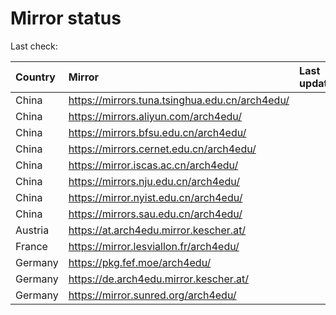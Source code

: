<script src="./time.js"></script>
# Mirror status
Last check: <script type="text/javascript">localize(1706771810.220673);</script>

|Country|Mirror|Last update|
|:------|:-----|:----------|
|China|https://mirrors.tuna.tsinghua.edu.cn/arch4edu/|<script type="text/javascript">localize(1706725561);</script>|
|China|https://mirrors.aliyun.com/arch4edu/|<script type="text/javascript">localize(1706725561);</script>|
|China|https://mirrors.bfsu.edu.cn/arch4edu/|<script type="text/javascript">localize(1706725561);</script>|
|China|https://mirrors.cernet.edu.cn/arch4edu/|<script type="text/javascript">localize(1706725561);</script>|
|China|https://mirror.iscas.ac.cn/arch4edu/|<script type="text/javascript">localize(1706725561);</script>|
|China|https://mirrors.nju.edu.cn/arch4edu/|<script type="text/javascript">localize(1706725561);</script>|
|China|https://mirror.nyist.edu.cn/arch4edu/|<script type="text/javascript">localize(1706725561);</script>|
|China|https://mirrors.sau.edu.cn/arch4edu/|<script type="text/javascript">localize(1706725561);</script>|
|Austria|https://at.arch4edu.mirror.kescher.at/|<script type="text/javascript">localize(1706725561);</script>|
|France|https://mirror.lesviallon.fr/arch4edu/|<script type="text/javascript">localize(1706725561);</script>|
|Germany|https://pkg.fef.moe/arch4edu/|<script type="text/javascript">localize(1706725561);</script>|
|Germany|https://de.arch4edu.mirror.kescher.at/|<script type="text/javascript">localize(1706725561);</script>|
|Germany|https://mirror.sunred.org/arch4edu/|<script type="text/javascript">localize(1706725561);</script>|

<script src="./tablefilter/tablefilter.js"></script>
<script src="./table.js"></script>